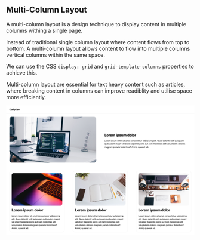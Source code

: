 ## Multi-Column Layout

A multi-column layout is a design technique to display content in multiple columns withing a single page. 

Instead of traditional single column layout where content flows from top to bottom. A multi-column layout allows content to flow into multiple columns vertical columns within the same space.

We can use the CSS `display: grid` and `grid-template-columns` properties to achieve this.

Multi-column layout are essential for text heavy content such as articles, where breaking content in columns can improve readiblity and utilise space more efficiently.

![multi-column-layout-image](https://github.com/sakshatl/frontend-machine-coding/blob/main/0.1-css-grid/2-multi-column-layout/example.png)

